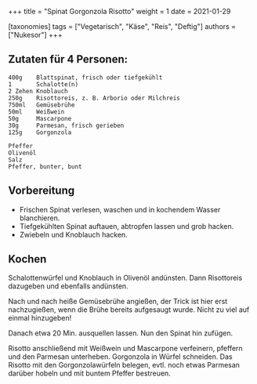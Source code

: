 +++
title = "Spinat Gorgonzola Risotto"
weight = 1
date = 2021-01-29

[taxonomies]
tags = ["Vegetarisch", "Käse", "Reis", "Deftig"]
authors = ["Nukesor"]
+++

## Zutaten für 4 Personen:

```
400g    Blattspinat, frisch oder tiefgekühlt
1       Schalotte(n)
2 Zehen Knoblauch
250g    Risottoreis, z. B. Arborio oder Milchreis
750ml   Gemüsebrühe
50ml    Weißwein
50g     Mascarpone
30g     Parmesan, frisch gerieben
125g    Gorgonzola

Pfeffer
Olivenöl
Salz
Pfeffer, bunter, bunt
```

## Vorbereitung

- Frischen Spinat verlesen, waschen und in kochendem Wasser blanchieren.
- Tiefgekühlten Spinat auftauen, abtropfen lassen und grob hacken.
- Zwiebeln und Knoblauch hacken.

## Kochen

Schalottenwürfel und Knoblauch in Olivenöl andünsten.
Dann Risottoreis dazugeben und ebenfalls andünsten.

Nach und nach heiße Gemüsebrühe angießen, der Trick ist hier erst nachzugießen, wenn die Brühe bereits aufgesaugt wurde.
Nicht zu viel auf einmal hinzugeben!

Danach etwa 20 Min. ausquellen lassen.
Nun den Spinat hin zufügen.

Risotto anschließend mit Weißwein und Mascarpone verfeinern, pfeffern und den Parmesan unterheben. Gorgonzola in Würfel schneiden. Das Risotto mit den Gorgonzolawürfeln belegen, evtl. noch etwas Parmesan darüber hobeln und mit buntem Pfeffer bestreuen.

